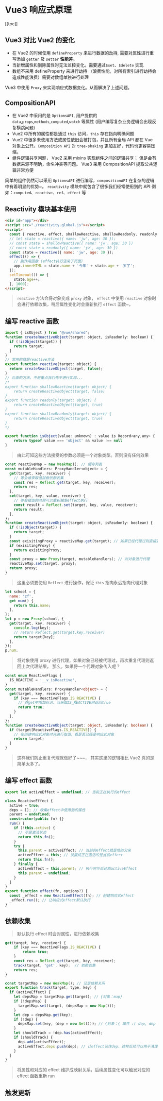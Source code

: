 # Vue3 响应式原理

[[toc]]

## Vue3 对比 Vue2 的变化

- 在 Vue2 的时候使用 `defineProperty` 来进行数据的劫持, 需要对属性进行重写添加 `getter` 及 `setter` **性能差**。
- 当新增属性和删除属性时无法监控变化。需要通过`$set`、`$delete` 实现
- 数组不采用 defineProperty 来进行劫持 （浪费性能，对所有索引进行劫持会造成性能浪费）需要对数组单独进行处理

Vue3 中使用 `Proxy` 来实现响应式数据变化。从而解决了上述问题。

## CompositionAPI

- 在 Vue2 中采用的是 `OptionsAPI`, 用户提供的 `data`,`props`,`methods`,`computed`,`watch` 等属性 (用户编写复杂业务逻辑会出现反复横跳问题)
- Vue2 中所有的属性都是通过 `this` 访问，`this` 存在指向明确问题
- Vue2 中很多未使用方法或属性依旧会被打包，并且所有全局 API 都在 Vue 对象上公开。`Composition API` 对 `tree-shaking` 更加友好，代码也更容易压缩。
- 组件逻辑共享问题， Vue2 采用 mixins 实现组件之间的逻辑共享； 但是会有数据来源不明确，命名冲突等问题。 Vue3 采用 CompositionAPI 提取公共逻辑非常方便

简单的组件仍然可以采用 `OptionsAPI` 进行编写，`compositionAPI` 在复杂的逻辑中有着明显的优势~。 `reactivity` 模块中就包含了很多我们经常使用到的 API 例如：`computed`、`reactive`、`ref`、`effect` 等

## Reactivity 模块基本使用

```html
<div id="app"></div>
<script src="./reactivity.global.js"></script>
<script>
  const { reactive, effect, shallowReactive, shallowReadonly, readonly } = VueReactivity;
  // let state = reactive({ name: 'jw', age: 30 });
  // const state = shallowReactive({ name: 'jw', age: 30 })
  // const state = readonly({ name: 'jw', age: 30 })
  const state = reactive({ name: 'jw', age: 30 });
  effect(() => {
    // 副作用函数 (effect执行渲染了页面)
    app.innerHTML = state.name + '今年' + state.age + '岁了';
  });
  setTimeout(() => {
    state.age++;
  }, 1000);
</script>
```

> `reactive` 方法会将对象变成 `proxy` 对象， `effect` 中使用 `reactive` 对象时会进行依赖收集，稍后属性变化时会重新执行 `effect` 函数~。

## 编写 reactive 函数

```js
import { isObject } from '@vue/shared';
function createReactiveObject(target: object, isReadonly: boolean) {
  if (!isObject(target)) {
    return target;
  }
}
// 常用的就是reactive方法
export function reactive(target: object) {
  return createReactiveObject(target, false);
}
// 后面的方法，不是重点我们先不进行实现...
/*
export function shallowReactive(target: object) {
    return createReactiveObject(target, false)
}
export function readonly(target: object) {
    return createReactiveObject(target, true)
}
export function shallowReadonly(target: object) {
    return createReactiveObject(target, true)
}
*/
```

```js
export function isObject(value: unknown) : value is Record<any,any> {
    return typeof value === 'object' && value !== null
}
```

> 由此可知这些方法接受的参数必须是一个对象类型。否则没有任何效果

```js
const reactiveMap = new WeakMap(); // 缓存列表
const mutableHandlers: ProxyHandler<object> = {
  get(target, key, receiver) {
    // 等会谁来取值就做依赖收集
    const res = Reflect.get(target, key, receiver);
    return res;
  },
  set(target, key, value, receiver) {
    // 等会赋值的时候可以重新触发effect执行
    const result = Reflect.set(target, key, value, receiver);
    return result;
  },
};
function createReactiveObject(target: object, isReadonly: boolean) {
  if (!isObject(target)) {
    return target;
  }
  const exisitingProxy = reactiveMap.get(target); // 如果已经代理过则直接返回代理后的对象
  if (exisitingProxy) {
    return exisitingProxy;
  }
  const proxy = new Proxy(target, mutableHandlers); // 对对象进行代理
  reactiveMap.set(target, proxy);
  return proxy;
}
```

> 这里必须要使用 `Reflect` 进行操作，保证 `this` 指向永远指向代理对象

```js
let school = {
  name: 'zf',
  get num() {
    return this.name;
  },
};
let p = new Proxy(school, {
  get(target, key, receiver) {
    console.log(key);
    // return Reflect.get(target,key,receiver)
    return target[key];
  },
});
p.num;
```

> 将对象使用 proxy 进行代理，如果对象已经被代理过，再次重复代理则返回上次代理结果。 那么，如果将一个代理对象传入呢？

```ts
const enum ReactiveFlags {
  IS_REACTIVE = '__v_isReactive',
}
const mutableHandlers: ProxyHandler<object> = {
  get(target, key, receiver) {
    if (key === ReactiveFlags.IS_REACTIVE) {
      // 在get中增加标识，当获取IS_REACTIVE时返回true
      return true;
    }
  },
};
function createReactiveObject(target: object, isReadonly: boolean) {
  if (target[ReactiveFlags.IS_REACTIVE]) {
    // 在创建响应式对象时先进行取值，看是否已经是响应式对象
    return target;
  }
}
```

> 这样我们防止重复代理就做好了~~~， 其实这里的逻辑相比 Vue2 真的是简单太多了。

## 编写 effect 函数

```ts
export let activeEffect = undefined; // 当前正在执行的effect

class ReactiveEffect {
  active = true;
  deps = []; // 收集effect中使用到的属性
  parent = undefined;
  constructor(public fn) {}
  run() {
    if (!this.active) {
      // 不是激活状态
      return this.fn();
    }
    try {
      this.parent = activeEffect; // 当前的effect就是他的父亲
      activeEffect = this; // 设置成正在激活的是当前effect
      return this.fn();
    } finally {
      activeEffect = this.parent; // 执行完毕后还原activeEffect
      this.parent = undefined;
    }
  }
}
export function effect(fn, options?) {
  const _effect = new ReactiveEffect(fn); // 创建响应式effect
  _effect.run(); // 让响应式effect默认执行
}
```

## 依赖收集

> 默认执行 effect 时会对属性，进行依赖收集

```ts
get(target, key, receiver) {
    if (key === ReactiveFlags.IS_REACTIVE) {
        return true;
    }
    const res = Reflect.get(target, key, receiver);
    track(target, 'get', key);  // 依赖收集
    return res;
}
```

```js
const targetMap = new WeakMap(); // 记录依赖关系
export function track(target, type, key) {
  if (activeEffect) {
    let depsMap = targetMap.get(target); // {对象：map}
    if (!depsMap) {
      targetMap.set(target, (depsMap = new Map()));
    }
    let dep = depsMap.get(key);
    if (!dep) {
      depsMap.set(key, (dep = new Set())); // {对象：{ 属性 :[ dep, dep ]}}
    }
    let shouldTrack = !dep.has(activeEffect);
    if (shouldTrack) {
      dep.add(activeEffect);
      activeEffect.deps.push(dep); // 让effect记住dep，这样后续可以用于清理
    }
  }
}
```

> 将属性和对应的 effect 维护成映射关系，后续属性变化可以触发对应的 effect 函数重新 run

## 触发更新
